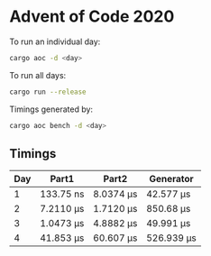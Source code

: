 # Advent of Code 2020

To run an individual day: 

``` sh
cargo aoc -d <day>
```

To run all days:

``` sh
cargo run --release
```

Timings generated by:

``` sh
cargo aoc bench -d <day>
```

## Timings
|Day|Part1|Part2|Generator|
|---|-----|-----|---------|
|1|133.75 ns|8.0374 µs|42.577 µs|
|2|7.2110 µs|1.7120 µs|850.68 µs|
|3|1.0473 µs|4.8882 µs|49.991 µs|
|4|41.853 µs|60.607 µs|526.939 µs|
